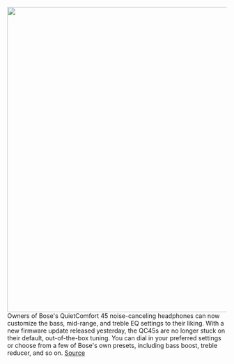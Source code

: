 <img src='https://cdn.vox-cdn.com/thumbor/EtNgs1NGYjC_81eYaLfanunGYhM=/0x0:2040x1360/1200x800/filters:focal(942x667:1268x993)/cdn.vox-cdn.com/uploads/chorus_image/image/70517370/cwelch_202109_4775_5635.0.jpg' width='700px' /><br/>
Owners of Bose's QuietComfort 45 noise-canceling headphones can now customize the bass, mid-range, and treble EQ settings to their liking. With a new firmware update released yesterday, the QC45s are no longer stuck on their default, out-of-the-box tuning. You can dial in your preferred settings or choose from a few of Bose's own presets, including bass boost, treble reducer, and so on.
<a href='https://www.theverge.com/2022/2/16/22937488/bose-qc45-custom-eq-bass-mid-treble-now-available'> Source <a/>